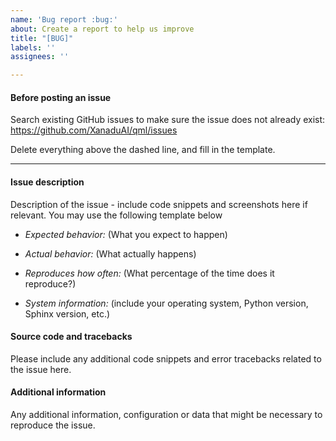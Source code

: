```yaml
---
name: 'Bug report :bug:'
about: Create a report to help us improve
title: "[BUG]"
labels: ''
assignees: ''

---
```


#### Before posting an issue

Search existing GitHub issues to make sure the issue does not already exist:
https://github.com/XanaduAI/qml/issues

Delete everything above the dashed line, and fill in the template.

-------------------------------------------------------------------------------------------------------------

#### Issue description

Description of the issue - include code snippets and screenshots here
if relevant. You may use the following template below

* *Expected behavior:* (What you expect to happen)

* *Actual behavior:* (What actually happens)

* *Reproduces how often:* (What percentage of the time does it reproduce?)

* *System information:* (include your operating system, Python version, Sphinx version, etc.)

#### Source code and tracebacks

Please include any additional code snippets and error tracebacks related
to the issue here.

#### Additional information

Any additional information, configuration or data that might be necessary
to reproduce the issue.
